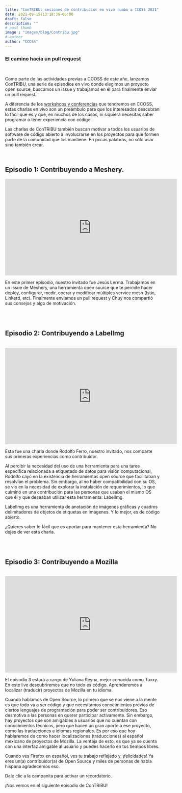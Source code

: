 ```yaml
---
title: "ConTRIBU: sesiones de contribución en vivo rumbo a CCOSS 2021"
date: 2021-09-15T13:18:36-05:00
draft: false
description: ""
# post thumb
image : "images/blog/Contribu.jpg"
# author
author: "CCOSS" 
---
```


### El camino hacia un pull request

<br>

Como parte de las actividades previas a CCOSS de este año, lanzamos ConTRIBU, una serie de episodios en vivo donde elegimos un proyecto open source, buscamos un issue y trabajamos en él para finalmente enviar un pull request.

A diferencia de los [workshops y conferencias](https://ccoss.org/schedule/) que tendremos en CCOSS, estas charlas en vivo son un preámbulo para que los interesados descubran lo fácil que es y que, en muchos de los casos, ni siquiera necesitas saber programar o tener experiencia con código.

Las charlas de ConTRIBU también buscan motivar a todos los usuarios de software de código abierto a involucrarse en los proyectos para que formen parte de la comunidad que los mantiene. En pocas palabras, no sólo usar sino también crear.

<br>

## Episodio 1: Contribuyendo a Meshery.

<center>
<iframe width="560" height="315" src="https://www.youtube.com/embed/BQhwunTylrg" title="YouTube video player" frameborder="0" allow="accelerometer; autoplay; clipboard-write; encrypted-media; gyroscope; picture-in-picture" allowfullscreen></iframe>
</center>


En este primer episodio, nuestro invitado fue Jesús Lerma. Trabajamos en un issue de Meshery, una herramienta open source que te permite hacer deploy, configurar, medir, operar y modificar múltiples service mesh (Istio, Linkerd, etc). Finalmente enviamos un pull request y Chuy nos compartió sus consejos y algo de motivación.

<br><br>

## Episodio 2: Contribuyendo a LabelImg

<br>

<center>
<iframe width="560" height="315" src="https://www.youtube.com/embed/aLCaE-s9AYc" title="YouTube video player" frameborder="0" allow="accelerometer; autoplay; clipboard-write; encrypted-media; gyroscope; picture-in-picture" allowfullscreen></iframe>
</center>

Esta fue una charla donde Rodolfo Ferro, nuestro invitado, nos comparte sus primeras experiencias como contribuidor.

Al percibir la necesidad del uso de una herramienta para una tarea específica relacionada a etiquetado de datos para visión computacional, Rodolfo cayó en la existencia de herramientas open source que facilitaban y resolvían el problema. Sin embargo, al no haber compatibilidad con su OS, se vio en la necesidad de explorar la instalación de requerimientos, lo que culminó en una contribución para las personas que usaban el mismo OS que él y que deseaban utilizar esta herramienta: LabelImg.

LabelImg es una herramienta de anotación de imágenes gráficas y cuadros delimitadores de objetos de etiquetas en imágenes. Y lo mejor, es de código abierto.

¿Quieres saber lo fácil que es aportar para mantener esta herramienta? No dejes de ver esta charla.

<br><br>

## Episodio 3: Contribuyendo a Mozilla

<br>

<center>
<iframe width="560" height="315" src="https://www.youtube.com/embed/6QTSc0y69Rc" title="YouTube video player" frameborder="0" allow="accelerometer; autoplay; clipboard-write; encrypted-media; gyroscope; picture-in-picture" allowfullscreen></iframe>
</center>

El episodio 3 estará a cargo de Yuliana Reyna, mejor conocida como Tuxxy.
En este live descubriremos que no todo es código. Aprenderemos a localizar (traducir) proyectos de Mozilla en tu idioma.

Cuando hablamos de Open Source, lo primero que se nos viene a la mente es que todo va a ser código y que necesitamos conocimientos previos de ciertos lenguajes de programación para poder ser contribuidores. Eso desmotiva a las personas en querer participar activamente. Sin embargo, hay proyectos que son amigables a usuarios que no cuentan con conocimientos técnicos, pero que hacen un gran aporte a ese proyecto, como las traducciones a idiomas regionales. Es por eso que hoy hablaremos de como hacer localizaciones (traducciones) al español mexicano de proyectos de Mozilla. La ventaja de esto, es que ya se cuenta con una interfaz amigable al usuario y puedes hacerlo en tus tiempos libres.

Cuando ves Firefox en español, ves tu trabajo reflejado y, ¡felicidades! Ya eres un(a) contribuidor(a) de Open Source y miles de personas de habla hispana agradecemos eso.

Dale clic a la campanita para activar un recordatorio.

¡Nos vemos en el siguiente episodio de ConTRIBU!
